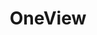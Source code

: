 ---
title: OneView
version: v 6.01.8964
description: The foundation for a software-defined data center.
image:
frontpage: true
priority: 1
---